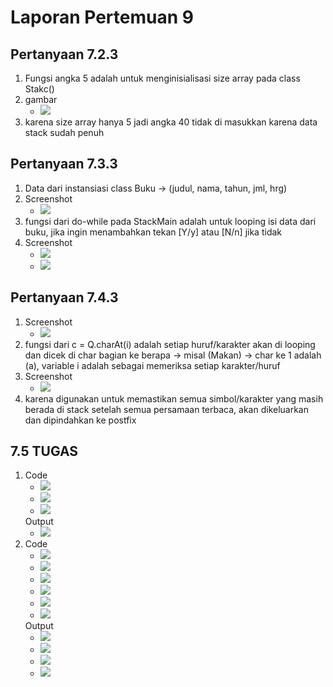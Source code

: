 # Laporan Pertemuan 9

## Pertanyaan 7.2.3
1. Fungsi angka 5 adalah untuk menginisialisasi size array pada class Stakc()
2. gambar
    - <img src="./screenshots/p1.png">
3. karena size array hanya 5 jadi angka 40 tidak di masukkan karena data stack sudah penuh

## Pertanyaan 7.3.3
1. Data dari instansiasi class Buku -> (judul, nama, tahun, jml, hrg)
2. Screenshot
    - <img src="./screenshots/p2.png">
3. fungsi dari do-while pada StackMain adalah untuk looping isi data dari buku, jika ingin menambahkan tekan [Y/y] atau [N/n] jika tidak
4. Screenshot
    - <img src="./screenshots/p3.png">
    - <img src="./screenshots/p4.png">

## Pertanyaan 7.4.3
1. Screenshot
    - <img src="./screenshots/p5.png">
2. fungsi dari c = Q.charAt(i) adalah setiap huruf/karakter akan di looping dan dicek di char bagian ke berapa -> misal (Makan) -> char ke 1 adalah (a), variable i adalah sebagai memeriksa setiap karakter/huruf
3. Screenshot
    - <img src="./screenshots/p6.png">
4. karena digunakan untuk memastikan semua simbol/karakter yang masih berada
di stack setelah semua persamaan terbaca, akan dikeluarkan dan dipindahkan ke postfix

## 7.5 TUGAS
1. Code
    * <img src="./screenshots/codeNo1.png">
    * <img src="./screenshots/codeNo1.2.png">
    * <img src="./screenshots/codeNo1.3.png">
   Output
    * <img src="./screenshots/outputNo1.png">
2. Code
    * <img src="./screenshots/codeNo2.png">
    * <img src="./screenshots/codeNo2.2.png">
    * <img src="./screenshots/codeNo2.3.png">
    * <img src="./screenshots/codeNo2.4.png">
    * <img src="./screenshots/codeNo2.5.png">
    * <img src="./screenshots/codeNo2.6.png">
   Output
    * <img src="./screenshots/outputNo2.png">
    * <img src="./screenshots/outputNo2.2.png">
    * <img src="./screenshots/outputNo2.3.png">
    * <img src="./screenshots/outputNo2.4.png">